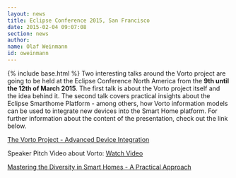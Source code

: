 ```yaml
---
layout: news
title: Eclipse Conference 2015, San Francisco
date: 2015-02-04 09:07:08
section: news
author:
name: Olaf Weinmann
id: oweinmann
---
```

{% include base.html %}
Two interesting talks around the Vorto project are going to be held at the Eclipse Conference North America from the **9th until the 12th of March 2015**. The first talk is about the Vorto project itself and the idea behind it. The second talk covers practical insights about the Eclipse Smarthome Platform - among others, how Vorto information models can be used to integrate new devices into the Smart Home platform. For further information about the content of the presentation, check out the link below.

<a href="https://www.eclipsecon.org/na2015/session/vorto-project-advanced-device-integration" target="_blank">The Vorto Project - Advanced Device Integration</a>

Speaker Pitch Video about Vorto: <a href="https://www.youtube.com/watch?v=JgpBzZs_A6k" target="_blank">Watch Video</a>

<a href="https://www.eclipsecon.org/na2015/session/mastering-diversity-smart-homes-practical-approach" target="_blank">Mastering the Diversity in Smart Homes - A Practical Approach</a>
